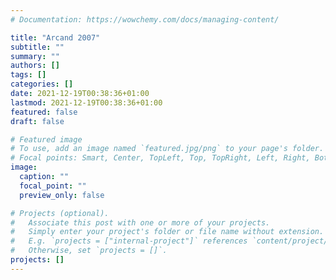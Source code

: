 ```yaml
---
# Documentation: https://wowchemy.com/docs/managing-content/

title: "Arcand 2007"
subtitle: ""
summary: ""
authors: []
tags: []
categories: []
date: 2021-12-19T00:38:36+01:00
lastmod: 2021-12-19T00:38:36+01:00
featured: false
draft: false

# Featured image
# To use, add an image named `featured.jpg/png` to your page's folder.
# Focal points: Smart, Center, TopLeft, Top, TopRight, Left, Right, BottomLeft, Bottom, BottomRight.
image:
  caption: ""
  focal_point: ""
  preview_only: false

# Projects (optional).
#   Associate this post with one or more of your projects.
#   Simply enter your project's folder or file name without extension.
#   E.g. `projects = ["internal-project"]` references `content/project/deep-learning/index.md`.
#   Otherwise, set `projects = []`.
projects: []
---
```

